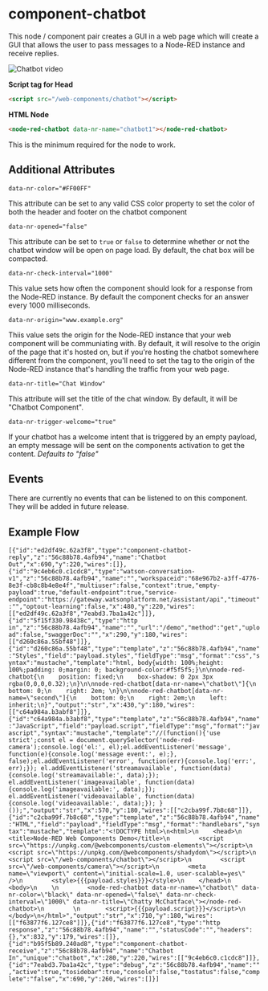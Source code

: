 
# component-chatbot

This node / component pair creates a GUI in a web page which will create a GUI that allows the user to pass messages to a Node-RED instance and receive replies.

![Chatbot video](/docs/images/component-chatbot-demo.gif)

**Script tag for Head**

```HTML
<script src="/web-components/chatbot"></script>
```

**HTML Node**

```HTML
<node-red-chatbot data-nr-name="chatbot1"></node-red-chatbot>
```
This is the minimum required for the node to work.

## Additional Attributes

`data-nr-color="#FF00FF"`

This attribute can be set to any valid CSS color property to set the color of both the header and footer on the chatbot component

`data-nr-opened="false"`
 
This attribute can be set to `true` or `false` to determine whether or not the chatbot window will be open on page load. By default, the chat box will be compacted.

`data-nr-check-interval="1000"`

This value sets how often the component should look for a response from the Node-RED instance. By default the component checks for an answer every 1000 milliseconds.

`data-nr-origin="www.example.org"`

Thiis value sets the origin for the Node-RED instance that your web component will be communiating with. By default, it will resolve to the origin of the page that it's hosted on, but if you're hosting the chatbot somewhere different from the component, you'll need to set the tag to the origin of the Node-RED instance that's handling the traffic from your web page.

`data-nr-title="Chat Window"`
 
This attribute will set the title of the chat window. By default, it will be "Chatbot Component".

`data-nr-trigger-welcome="true"`

If your chatbot has a welcome intent that is triggered by an empty payload, an empty message will be sent on the components activation to get the content. *Defaults to "false"*

## Events

There are currently no events that can be listened to on this component. They will be added in future release.

## Example Flow

`[{"id":"ed2df49c.62a3f8","type":"component-chatbot-reply","z":"56c88b78.4afb94","name":"Chatbot Out","x":690,"y":220,"wires":[]},{"id":"9c4eb6c0.c1cdc8","type":"watson-conversation-v1","z":"56c88b78.4afb94","name":"","workspaceid":"68e967b2-a3ff-4776-8e3f-cb8c8b4e8e4f","multiuser":false,"context":true,"empty-payload":true,"default-endpoint":true,"service-endpoint":"https://gateway.watsonplatform.net/assistant/api","timeout":"","optout-learning":false,"x":480,"y":220,"wires":[["ed2df49c.62a3f8","7eabd3.7ba1a42c"]]},{"id":"5f15f330.98438c","type":"http in","z":"56c88b78.4afb94","name":"","url":"/demo","method":"get","upload":false,"swaggerDoc":"","x":290,"y":180,"wires":[["d260c86a.55bf48"]]},{"id":"d260c86a.55bf48","type":"template","z":"56c88b78.4afb94","name":"Styles","field":"payload.styles","fieldType":"msg","format":"css","syntax":"mustache","template":"html, body{width: 100%;height: 100%;padding: 0;margin: 0; background-color:#f5f5f5;}\n\nnode-red-chatbot{\n    position: fixed;\n    box-shadow: 0 2px 3px rgba(0,0,0,0.32);\n}\n\nnode-red-chatbot[data-nr-name=\"chatbot\"]{\n    bottom: 0;\n    right: 2em; \n}\n\nnode-red-chatbot[data-nr-name=\"second\"]{\n    bottom: 0;\n    right: 2em;\n    left: inherit;\n}","output":"str","x":430,"y":180,"wires":[["c64a984a.b3abf8"]]},{"id":"c64a984a.b3abf8","type":"template","z":"56c88b78.4afb94","name":"JavaScript","field":"payload.script","fieldType":"msg","format":"javascript","syntax":"mustache","template":"//(function(){'use strict';const el = document.querySelector('node-red-camera');console.log('el:', el);el.addEventListener('message', function(e){console.log('message event:', e);}, false);el.addEventListener('error', function(err){console.log('err:', err);}); el.addEventListener('streamavailable', function(data){console.log('streamavailable:', data);}); el.addEventListener('imageavailable', function(data){console.log('imageavailable:', data);}); el.addEventListener('videoavailable', function(data){console.log('videoavailable:', data);}); }());","output":"str","x":570,"y":180,"wires":[["c2cba99f.7b8c68"]]},{"id":"c2cba99f.7b8c68","type":"template","z":"56c88b78.4afb94","name":"HTML","field":"payload","fieldType":"msg","format":"handlebars","syntax":"mustache","template":"<!DOCTYPE html>\n<html>\n    <head>\n        <title>Node-RED Web Components Demo</title>\n        <script src=\"https://unpkg.com/@webcomponents/custom-elements\"></script>\n        <script src=\"https://unpkg.com/@webcomponents/shadydom\"></script>\n        <script src=\"/web-components/chatbot\"></script>\n        <script src=\"/web-components/camera\"></script>\n        <meta name=\"viewport\" content=\"initial-scale=1.0, user-scalable=yes\" />\n        <style>{{{payload.styles}}}</style>\n    </head>\n    <body>\n    \n        <node-red-chatbot data-nr-name=\"chatbot\" data-nr-color=\"black\" data-nr-opened=\"false\" data-nr-check-interval=\"1000\" data-nr-title=\"Chatty McChatface\"></node-red-chatbot>\n        \n       <script>{{{payload.script}}}</script>\n    </body>\n</html>","output":"str","x":710,"y":180,"wires":[["f63877f6.127ce8"]]},{"id":"f63877f6.127ce8","type":"http response","z":"56c88b78.4afb94","name":"","statusCode":"","headers":{},"x":832,"y":179,"wires":[]},{"id":"b95f5b89.240ad8","type":"component-chatbot-receive","z":"56c88b78.4afb94","name":"Chatbot In","unique":"chatbot","x":280,"y":220,"wires":[["9c4eb6c0.c1cdc8"]]},{"id":"7eabd3.7ba1a42c","type":"debug","z":"56c88b78.4afb94","name":"","active":true,"tosidebar":true,"console":false,"tostatus":false,"complete":"false","x":690,"y":260,"wires":[]}]`
